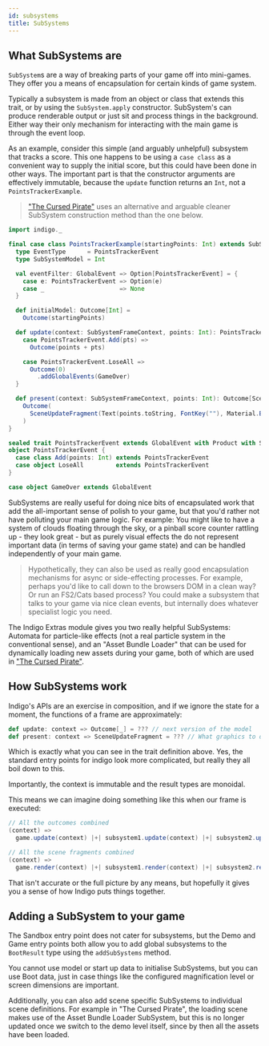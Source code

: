 ```yaml
---
id: subsystems
title: SubSystems
---
```


## What SubSystems are

`SubSystem`s are a way of breaking parts of your game off into mini-games. They offer you a means of encapsulation for certain kinds of game system.

Typically a subsystem is made from an object or class that extends this trait, or by using the `SubSystem.apply` constructor. SubSystem's can produce renderable output or just sit and process things in the background. Either way their only mechanism for interacting with the main game is through the event loop.

As an example, consider this simple (and arguably unhelpful) subsystem that tracks a score. This one happens to be using a `case class` as a convenient way to supply the initial score, but this could have been done in other ways. The important part is that the constructor arguments are effectively immutable, because the `update` function returns an `Int`, not a `PointsTrackerExample`.

> ["The Cursed Pirate"](https://github.com/PurpleKingdomGames/indigo-examples/blob/master/demos/pirate/src/main/scala/pirate/scenes/level/subsystems/CloudsSubSystem.scala) uses an alternative and arguable cleaner SubSystem construction method than the one below.

```scala mdoc
import indigo._

final case class PointsTrackerExample(startingPoints: Int) extends SubSystem {
  type EventType      = PointsTrackerEvent
  type SubSystemModel = Int

  val eventFilter: GlobalEvent => Option[PointsTrackerEvent] = {
    case e: PointsTrackerEvent => Option(e)
    case _                     => None
  }

  def initialModel: Outcome[Int] =
    Outcome(startingPoints)

  def update(context: SubSystemFrameContext, points: Int): PointsTrackerEvent => Outcome[Int] = {
    case PointsTrackerEvent.Add(pts) =>
      Outcome(points + pts)

    case PointsTrackerEvent.LoseAll =>
      Outcome(0)
        .addGlobalEvents(GameOver)
  }

  def present(context: SubSystemFrameContext, points: Int): Outcome[SceneUpdateFragment] =
    Outcome(
      SceneUpdateFragment(Text(points.toString, FontKey(""), Material.Bitmap(AssetName("font"))))
    )
}

sealed trait PointsTrackerEvent extends GlobalEvent with Product with Serializable
object PointsTrackerEvent {
  case class Add(points: Int) extends PointsTrackerEvent
  case object LoseAll         extends PointsTrackerEvent
}

case object GameOver extends GlobalEvent
```

SubSystems are really useful for doing nice bits of encapsulated work that add the all-important sense of polish to your game, but that you'd rather not have polluting your main game logic. For example: You might like to have a system of clouds floating through the sky, or a pinball score counter rattling up - they look great - but as purely visual effects the do not represent important data (in terms of saving your game state) and can be handled independently of your main game.

> Hypothetically, they can also be used as really good encapsulation mechanisms for async or side-effecting processes. For example, perhaps you'd like to call down to the browsers DOM in a clean way? Or run an FS2/Cats based process? You could make a subsystem that talks to your game via nice clean events, but internally does whatever specialist logic you need.

The Indigo Extras module gives you two really helpful SubSystems: Automata for particle-like effects (not a real particle system in the conventional sense), and an "Asset Bundle Loader" that can be used for dynamically loading new assets during your game, both of which are used in ["The Cursed Pirate"](https://github.com/PurpleKingdomGames/indigo-examples/tree/master/demos/pirate).

## How SubSystems work

Indigo's APIs are an exercise in composition, and if we ignore the state for a moment, the functions of a frame are approximately:

```scala
def update: context => Outcome[_] = ??? // next version of the model
def present: context => SceneUpdateFragment = ??? // What graphics to draw, what audio to play
```

Which is exactly what you can see in the trait definition above. Yes, the standard entry points for indigo look more complicated, but really they all boil down to this.

Importantly, the context is immutable and the result types are monoidal.

This means we can imagine doing something like this when our frame is executed:

```scala
// All the outcomes combined
(context) =>
  game.update(context) |+| subsystem1.update(context) |+| subsystem2.update(context)

// All the scene fragments combined
(context) =>
  game.render(context) |+| subsystem1.render(context) |+| subsystem2.render(context)
```

That isn't accurate or the full picture by any means, but hopefully it gives you a sense of how Indigo puts things together.

## Adding a SubSystem to your game

The Sandbox entry point does not cater for subsystems, but the Demo and Game entry points both allow you to add global subsystems to the `BootResult` type using the `addSubSystems` method.

You cannot use model or start up data to initialise SubSystems, but you can use Boot data, just in case things like the configured magnification level or screen dimensions are important.

Additionally, you can also add scene specific SubSystems to individual scene definitions. For example in "The Cursed Pirate", the loading scene makes use of the Asset Bundle Loader SubSystem, but this is no longer updated once we switch to the demo level itself, since by then all the assets have been loaded.
